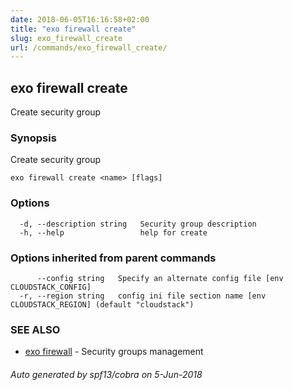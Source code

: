 ```yaml
---
date: 2018-06-05T16:16:58+02:00
title: "exo firewall create"
slug: exo_firewall_create
url: /commands/exo_firewall_create/
---
```

## exo firewall create

Create security group

### Synopsis

Create security group

```
exo firewall create <name> [flags]
```

### Options

```
  -d, --description string   Security group description
  -h, --help                 help for create
```

### Options inherited from parent commands

```
      --config string   Specify an alternate config file [env CLOUDSTACK_CONFIG]
  -r, --region string   config ini file section name [env CLOUDSTACK_REGION] (default "cloudstack")
```

### SEE ALSO

* [exo firewall](/commands/exo_firewall/)	 - Security groups management

###### Auto generated by spf13/cobra on 5-Jun-2018
